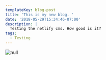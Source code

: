```yaml
---
templateKey: blog-post
title: 'This is my new blog. '
date: '2018-05-29T15:34:46-07:00'
description: |
  Testing the netlify cms. How good is it?
tags:
  - Testing
---
```

![null](/img/img_4856-2-.jpg)
